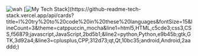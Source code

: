 ![wah](/github-metrics.svg)
[![My Tech Stack](https://github-readme-tech-stack.vercel.app/api/cards?title=I%20code%20in%20these%20languages!&fontSize=15&lineCount=3&theme=catppuccin_mocha&line1=html5,HTML,c5cde3;css3,CSS,f56879;javascript,JavaScript,2bd5b1;&line2=python,Python,e9b45b;gtk,GTK,3d92a4;&line3=cplusplus,CPP,312d73;qt,Qt,10bc35;android,Android,2aaddd;)](https://github-readme-tech-stack.vercel.app/api/cards?title=I%20try%20to%20code%20in%20these%20languages&fontSize=15&lineCount=3&theme=catppuccin_mocha&line1=html5,HTML,c5cde3;css3,CSS,f56879;javascript,JavaScript,2bd5b1;&line2=python,Python,e9b45b;gtk,GTK,3d92a4;&line3=cplusplus,CPP,312d73;qt,Qt,10bc35;android,Android,2aaddd;)
